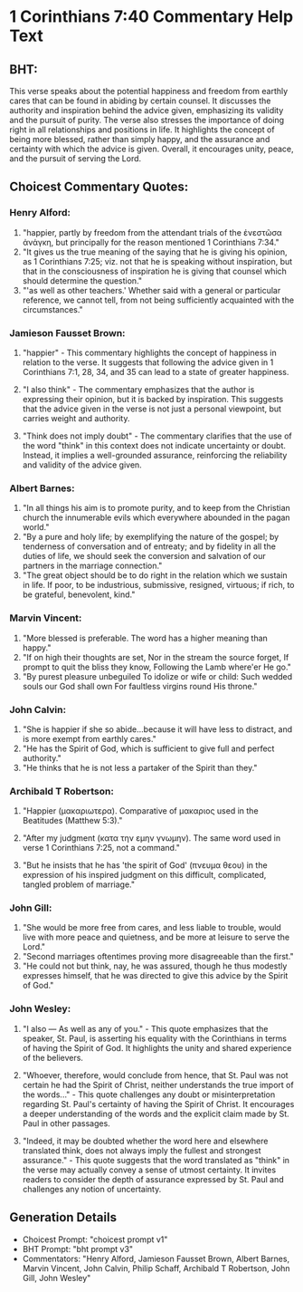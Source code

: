 # 1 Corinthians 7:40 Commentary Help Text

## BHT:
This verse speaks about the potential happiness and freedom from earthly cares that can be found in abiding by certain counsel. It discusses the authority and inspiration behind the advice given, emphasizing its validity and the pursuit of purity. The verse also stresses the importance of doing right in all relationships and positions in life. It highlights the concept of being more blessed, rather than simply happy, and the assurance and certainty with which the advice is given. Overall, it encourages unity, peace, and the pursuit of serving the Lord.

## Choicest Commentary Quotes:
### Henry Alford:
1. "happier, partly by freedom from the attendant trials of the ἐνεστῶσα ἀνάγκη, but principally for the reason mentioned 1 Corinthians 7:34." 
2. "It gives us the true meaning of the saying that he is giving his opinion, as 1 Corinthians 7:25; viz. not that he is speaking without inspiration, but that in the consciousness of inspiration he is giving that counsel which should determine the question."
3. "'as well as other teachers.' Whether said with a general or particular reference, we cannot tell, from not being sufficiently acquainted with the circumstances."

### Jamieson Fausset Brown:
1. "happier" - This commentary highlights the concept of happiness in relation to the verse. It suggests that following the advice given in 1 Corinthians 7:1, 28, 34, and 35 can lead to a state of greater happiness.

2. "I also think" - The commentary emphasizes that the author is expressing their opinion, but it is backed by inspiration. This suggests that the advice given in the verse is not just a personal viewpoint, but carries weight and authority.

3. "Think does not imply doubt" - The commentary clarifies that the use of the word "think" in this context does not indicate uncertainty or doubt. Instead, it implies a well-grounded assurance, reinforcing the reliability and validity of the advice given.

### Albert Barnes:
1. "In all things his aim is to promote purity, and to keep from the Christian church the innumerable evils which everywhere abounded in the pagan world." 
2. "By a pure and holy life; by exemplifying the nature of the gospel; by tenderness of conversation and of entreaty; and by fidelity in all the duties of life, we should seek the conversion and salvation of our partners in the marriage connection."
3. "The great object should be to do right in the relation which we sustain in life. If poor, to be industrious, submissive, resigned, virtuous; if rich, to be grateful, benevolent, kind."

### Marvin Vincent:
1. "More blessed is preferable. The word has a higher meaning than happy." 
2. "If on high their thoughts are set, Nor in the stream the source forget, If prompt to quit the bliss they know, Following the Lamb where'er He go."
3. "By purest pleasure unbeguiled To idolize or wife or child: Such wedded souls our God shall own For faultless virgins round His throne."

### John Calvin:
1. "She is happier if she so abide...because it will have less to distract, and is more exempt from earthly cares." 
2. "He has the Spirit of God, which is sufficient to give full and perfect authority." 
3. "He thinks that he is not less a partaker of the Spirit than they."

### Archibald T Robertson:
1. "Happier (μακαριωτερα). Comparative of μακαριος used in the Beatitudes (Matthew 5:3)." 

2. "After my judgment (κατα την εμην γνωμην). The same word used in verse 1 Corinthians 7:25, not a command."

3. "But he insists that he has 'the spirit of God' (πνευμα θεου) in the expression of his inspired judgment on this difficult, complicated, tangled problem of marriage."

### John Gill:
1. "She would be more free from cares, and less liable to trouble, would live with more peace and quietness, and be more at leisure to serve the Lord."
2. "Second marriages oftentimes proving more disagreeable than the first."
3. "He could not but think, nay, he was assured, though he thus modestly expresses himself, that he was directed to give this advice by the Spirit of God."

### John Wesley:
1. "I also — As well as any of you." - This quote emphasizes that the speaker, St. Paul, is asserting his equality with the Corinthians in terms of having the Spirit of God. It highlights the unity and shared experience of the believers.

2. "Whoever, therefore, would conclude from hence, that St. Paul was not certain he had the Spirit of Christ, neither understands the true import of the words..." - This quote challenges any doubt or misinterpretation regarding St. Paul's certainty of having the Spirit of Christ. It encourages a deeper understanding of the words and the explicit claim made by St. Paul in other passages.

3. "Indeed, it may be doubted whether the word here and elsewhere translated think, does not always imply the fullest and strongest assurance." - This quote suggests that the word translated as "think" in the verse may actually convey a sense of utmost certainty. It invites readers to consider the depth of assurance expressed by St. Paul and challenges any notion of uncertainty.


## Generation Details
- Choicest Prompt: "choicest prompt v1"
- BHT Prompt: "bht prompt v3"
- Commentators: "Henry Alford, Jamieson Fausset Brown, Albert Barnes, Marvin Vincent, John Calvin, Philip Schaff, Archibald T Robertson, John Gill, John Wesley"
